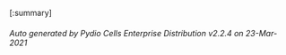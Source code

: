 






[:summary]

###### Auto generated by Pydio Cells Enterprise Distribution v2.2.4 on 23-Mar-2021
